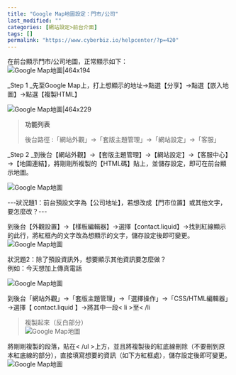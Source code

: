 ```yaml
---
title: "Google Map地圖設定：門市/公司"
last_modified: ""
categories: [網站設定>前台介面]
tags: []
permalink: "https://www.cyberbiz.io/helpcenter/?p=420"
---
```


在前台顯示門市/公司地圖，正常顯示如下：  
![Google Map地圖|464x194](https://www.cyberbiz.co/helpcenter/wp-content/uploads/2019/09/MAP1.png)

_Step 1  _先至Google Map上，打上想顯示的地址→點選【分享】→點選【嵌入地圖】→點選【複製HTML】

![Google Map地圖|464x229](https://www.cyberbiz.co/helpcenter/wp-content/uploads/2019/09/MAP2.png)

> **功能列表**
>
> 後台路徑 :「網站外觀」→「套版主題管理」→「網站設定」→「客服」  
>

_Step 2
_到後台【網站外觀】→【套版主題管理】→【網站設定】→【客服中心】→【地圖連結】，將剛剛所複製的【HTML碼】貼上，並儲存設定，即可在前台顯示地圖。

![Google Map地圖](https://www.cyberbiz.co/helpcenter/wp-content/uploads/2019/09/MAP3.png)

\---狀況題1：前台預設文字為【公司地址】，若想改成【門市位置】或其他文字，要怎麼改？---

到後台【外觀設置】→【樣板編輯器】→選擇【contact.liquid】→找到紅線顯示的此行，將紅框內的文字改為想顯示的文字，儲存設定後即可變更。  
![Google Map地圖](https://www.cyberbiz.co/helpcenter/wp-content/uploads/2019/09/MAP4.png)

狀況題2：除了預設資訊外，想要顯示其他資訊要怎麼做？  
例如：今天想加上傳真電話

![Google Map地圖](https://www.cyberbiz.co/helpcenter/wp-content/uploads/2019/09/MAP5.png)

到後台「網站外觀」→「套版主題管理」→「選擇操作」→「CSS/HTML編輯器」→選擇【 contact.liquid 】→將其中一段< li >至< /li
>複製起來（反白部分）  
![Google Map地圖](https://www.cyberbiz.co/helpcenter/wp-content/uploads/2019/09/MAP6.png)

將剛剛複製的段落，貼在< /ul >上方，並且將複製後的紅底線刪除（不要刪到原本紅底線的部分），直接填寫想要的資訊（如下方紅框處），儲存設定後即可變更。  
![Google Map地圖](https://www.cyberbiz.co/helpcenter/wp-content/uploads/2019/09/MAP7.png)

